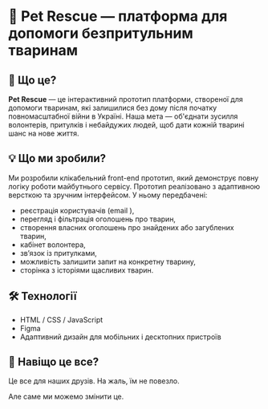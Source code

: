 # 🐶 Pet Rescue — платформа для допомоги безпритульним тваринам

## 🔎 Що це?

**Pet Rescue** — це інтерактивний прототип платформи, створеної для допомоги тваринам, які залишилися без дому після початку повномасштабної війни в Україні. Наша мета — об'єднати зусилля волонтерів, притулків і небайдужих людей, щоб дати кожній тварині шанс на нове життя.

## 💡 Що ми зробили?

Ми розробили клікабельний front-end прототип, який демонструє повну логіку роботи майбутнього сервісу. Прототип реалізовано з адаптивною версткою та зручним інтерфейсом. У ньому передбачені:

- реєстрація користувачів (email ),
- перегляд і фільтрація оголошень про тварин,
- створення власних оголошень про знайдених або загублених тварин,
- кабінет волонтера,
- зв’язок із притулками,
- можливість залишити запит на конкретну тварину,
- сторінка з історіями щасливих тварин.

## 🛠 Технології

- HTML / CSS / JavaScript
- Figma 
- Адаптивний дизайн для мобільних і десктопних пристроїв



## 🤍 Навіщо це все?

Це все для наших друзів. На жаль, їм не повезло.

Але саме ми можемо змінити це.


